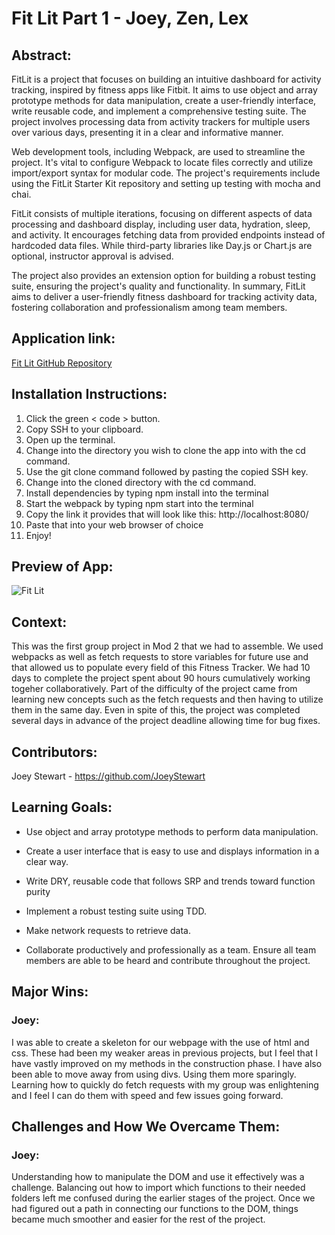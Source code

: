 # Fit Lit Part 1 - Joey, Zen, Lex

## Abstract:

FitLit is a project that focuses on building an intuitive dashboard for activity tracking, inspired by fitness apps like Fitbit. It aims to use object and array prototype methods for data manipulation, create a user-friendly interface, write reusable code, and implement a comprehensive testing suite. The project involves processing data from activity trackers for multiple users over various days, presenting it in a clear and informative manner.

Web development tools, including Webpack, are used to streamline the project. It's vital to configure Webpack to locate files correctly and utilize import/export syntax for modular code. The project's requirements include using the FitLit Starter Kit repository and setting up testing with mocha and chai.

FitLit consists of multiple iterations, focusing on different aspects of data processing and dashboard display, including user data, hydration, sleep, and activity. It encourages fetching data from provided endpoints instead of hardcoded data files. While third-party libraries like Day.js or Chart.js are optional, instructor approval is advised.

The project also provides an extension option for building a robust testing suite, ensuring the project's quality and functionality. In summary, FitLit aims to deliver a user-friendly fitness dashboard for tracking activity data, fostering collaboration and professionalism among team members.


## Application link:

[Fit Lit GitHub Repository](https://github.com/JoeyStewart/travel-tracker)

## Installation Instructions:
1. Click the green < code > button.
2. Copy SSH to your clipboard.
3. Open up the terminal.
4. Change into the directory you wish to clone the app into with the cd command.
5. Use the git clone command followed by pasting the copied SSH key.
6. Change into the cloned directory with the cd command.
7. Install dependencies by typing npm install into the terminal
8. Start the webpack by typing npm start into the terminal
9. Copy the link it provides that will look like this: http://localhost:8080/
10. Paste that into your web browser of choice
11. Enjoy!

## Preview of App:

![Fit Lit]()


## Context:
This was the first group project in Mod 2 that we had to assemble. We used webpacks as well as fetch requests to store variables for future use and that allowed us to populate every field of this Fitness Tracker. We had 10 days to complete the project spent about 90 hours cumulatively working togeher collaboratively. Part of the difficulty of the project came from learning new concepts such as the fetch requests and then having to utilize them in the same day. Even in spite of this, the project was completed several days in advance of the project deadline allowing time for bug fixes. 

## Contributors:


Joey Stewart - https://github.com/JoeyStewart 


## Learning Goals:

* Use object and array prototype methods to perform data manipulation.

* Create a user interface that is easy to use and displays information in a clear way.

* Write DRY, reusable code that follows SRP and trends toward function purity
* Implement a robust testing suite using TDD.

* Make network requests to retrieve data.

* Collaborate productively and professionally as a team. Ensure all team members are able to be heard and contribute throughout the project.

## Major Wins:
### Joey:
I was able to create a skeleton for our webpage with the use of html and css. These had been my weaker areas in previous projects, but I feel that I have vastly improved on my methods in the construction phase. I have also been able to move away from using divs. Using them more sparingly. Learning how to quickly do fetch requests with my group was enlightening and I feel I can do them with speed and few issues going forward.

## Challenges and How We Overcame Them:
### Joey:
Understanding how to manipulate the DOM and use it effectively was a challenge. Balancing out how to import which functions to their needed folders left me confused during the earlier stages of the project. Once we had figured out a path in connecting our functions to the DOM, things became much smoother and easier for the rest of the project.










